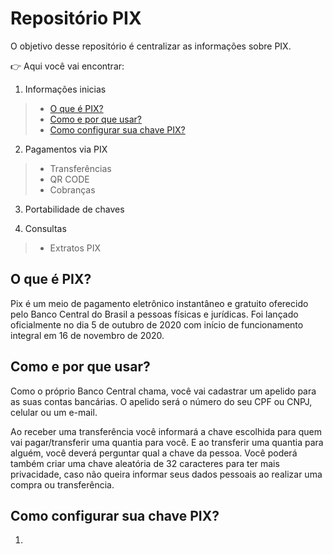 # Repositório PIX

O objetivo desse repositório é centralizar as informações sobre PIX.

:point_right: Aqui você vai encontrar:
 
 1.  Informações inicias
   > -  [O que é PIX?](#o-que-e-pix)
   > -  [Como e por que usar?](#como-e-porque-usar)
   > -  [Como configurar sua chave PIX?](#como-configurar-sua-chave-pix)
      
2. Pagamentos via PIX
> - Transferências
> - QR CODE
> - Cobranças
  
3. Portabilidade de chaves

4. Consultas
> - Extratos PIX


## O que é PIX?

Pix é um meio de pagamento eletrônico instantâneo e gratuito oferecido pelo Banco Central do Brasil a pessoas físicas e jurídicas. Foi lançado oficialmente no dia 5 de outubro de 2020 com início de funcionamento integral em 16 de novembro de 2020.

## Como e por que usar?

Como o próprio Banco Central chama, você vai cadastrar um apelido para as suas contas bancárias. O apelido será o número do seu CPF ou CNPJ, celular ou um e-mail.

Ao receber uma transferência você informará a chave escolhida para quem vai pagar/transferir uma quantia para você. E ao transferir uma quantia para alguém, você deverá perguntar qual a chave da pessoa.
Você poderá também criar uma chave aleatória de 32 caracteres para ter mais privacidade, caso não queira informar seus dados pessoais ao realizar uma compra ou transferência.

## Como configurar sua chave PIX?

1.

 
 
 
